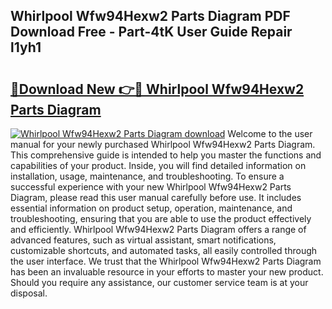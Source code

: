 ## Whirlpool Wfw94Hexw2 Parts Diagram PDF Download Free - Part-4tK User Guide Repair l1yh1

# <h2><a href="http://dfm7oat.blite.top/?on=Whirlpool+Wfw94Hexw2+Parts+Diagram">🔗Download New 👉🔴 Whirlpool Wfw94Hexw2 Parts Diagram</a></h2>

[![Whirlpool Wfw94Hexw2 Parts Diagram download](https://i.imgur.com/lujVjoI.png)](http://dfm7oat.blite.top/?on=Whirlpool+Wfw94Hexw2+Parts+Diagram)
Welcome to the user manual for your newly purchased Whirlpool Wfw94Hexw2 Parts Diagram. This comprehensive guide is intended to help you master the functions and capabilities of your product. Inside, you will find detailed information on installation, usage, maintenance, and troubleshooting. To ensure a successful experience with your new Whirlpool Wfw94Hexw2 Parts Diagram, please read this user manual carefully before use. It includes essential information on product setup, operation, maintenance, and troubleshooting, ensuring that you are able to use the product effectively and efficiently. Whirlpool Wfw94Hexw2 Parts Diagram offers a range of advanced features, such as virtual assistant, smart notifications, customizable shortcuts, and automated tasks, all easily controlled through the user interface. We trust that the Whirlpool Wfw94Hexw2 Parts Diagram has been an invaluable resource in your efforts to master your new product. Should you require any assistance, our customer service team is at your disposal.
